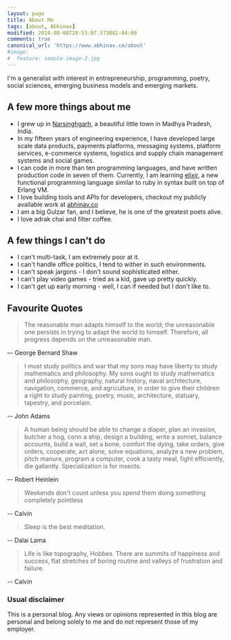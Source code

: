 ```yaml
---
layout: page
title: About Me
tags: [about, Abhinav]
modified: 2014-08-08T20:53:07.573882-04:00
comments: true
canonical_url: 'https://www.abhinav.co/about'
#image:
#  feature: sample-image-2.jpg
---
```


I'm a generalist with interest in entrepreneurship, programming, poetry, social sciences, emerging business models and emerging markets.

## A few more things about me

* I grew up in [Narsinghgarh](http://en.wikipedia.org/wiki/Narsinghgarh,_Rajgarh), a beautiful little town in Madhya Pradesh, India.
* In my fifteen years of engineering experience, I have developed large scale data products, payments platforms, messaging systems, platform services, e-commerce systems, logistics and supply chain management systems and social games.
* I can code in more than ten programming languages, and have written production code in seven of them. Currently, I am learning [elixir](http://elixir-lang.org/), a new functional programming language similar to ruby in syntax built on top of Erlang VM.
* I love building tools and APIs for developers, checkout my publicly available work at [abhinav.co](http://www.abhinav.co/)
* I am a big Gulzar fan, and I believe, he is one of the greatest poets alive.
* I love adrak chai and filter coffee.

## A few things I can't do
* I can't multi-task, I am extremely poor at it.
* I can't handle office politics, I tend to wither in such environments.
* I can't speak jargons - I don't sound sophisticated either.
* I can't play video games - tried as a kid, gave up pretty quickly.
* I can't get up early morning - well, I can if needed but I don't like to.

## Favourite Quotes
>The reasonable man adapts himself to the world; the unreasonable one persists in trying to adapt the world to himself. Therefore, all progress depends on the unreasonable man.

–- George Bernard Shaw

>I must study politics and war that my sons may have liberty to study mathematics and philosophy. My sons ought to study mathematics and philosophy, geography, natural history, naval architecture, navigation, commerce, and agriculture, in order to give their children a right to study painting, poetry, music, architecture, statuary, tapestry, and porcelain.

-- John Adams

>A human being should be able to change a diaper, plan an invasion, butcher a hog, conn a ship, design a building, write a sonnet, balance accounts, build a wall, set a bone, comfort the dying, take orders, give orders, cooperate, act alone, solve equations, analyze a new problem, pitch manure, program a computer, cook a tasty meal, fight efficiently, die gallantly. Specialization is for insects.

–- Robert Heinlein

>Weekends don't count unless you spend them doing something completely pointless

-- Calvin

>Sleep is the best meditation.

-- Dalai Lama

>Life is like topography, Hobbes. There are summits of happiness and success, flat stretches of boring routine and valleys of frustration and failure.

-- Calvin

### Usual disclaimer
This is a personal blog. Any views or opinions represented in this blog are personal and belong solely to me and do not represent those of my employer.
